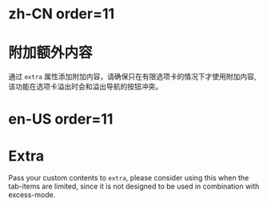 # zh-CN order=11

# 附加额外内容

通过 `extra` 属性添加附加内容，请确保只在有限选项卡的情况下才使用附加内容, 该功能在选项卡溢出时会和溢出导航的按钮冲突。

# en-US order=11

# Extra

Pass your custom contents to `extra`, please consider using this when the tab-items are limited, since it is not designed to be used in combination with excess-mode.
